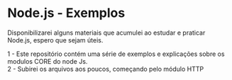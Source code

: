 # Node.js - Exemplos

Disponibilizarei alguns materiais que acumulei ao estudar e praticar Node.js, espero que sejam úteis.

1 - Este repositório contém uma série de exemplos e explicações sobre os modulos CORE do node Js.<br />
2 - Subirei os arquivos aos poucos, começando pelo módulo HTTP
